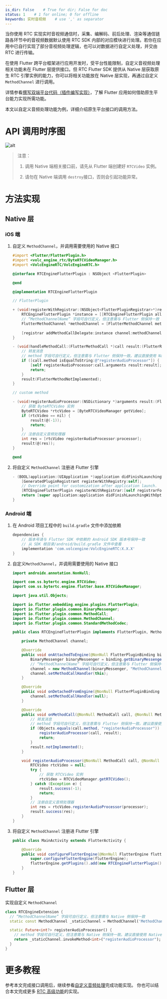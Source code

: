 ```yaml
---
is_dir: False    # True for dir; False for doc
status: 1    # 1 for online; 0 for offline
keywords: 实时音视频    # use ',' as separator
---
```


当你使用 RTC 实现实时音视频通信时，采集、编解码、前后处理、渲染等通信链路各环节中的音视频数据默认使用 RTC SDK 内部的对应模块进行处理。若你在应用中已自行实现了部分音视频处理逻辑，也可以对数据进行自定义处理，并交由 RTC 进行传输。

在使用 Flutter 跨平台框架进行应用开发时，受平台性能限制，自定义音视频处理相关功能未在 Flutter 层提供接口。但 RTC Flutter SDK 提供从 Native 层获取原生 RTC 引擎实例的能力，你可以将相关功能放在 Native 层实现，再通过自定义 `MethodChannel` 进行调用。

详情参看[撰写双端平台代码（插件编写实现）](https://flutter.cn/docs/development/platform-integration/platform-channels?tab=type-mappings-swift-tab)，了解 Flutter 应用如何借助原生平台能力实现所需功能。

本文以自定义音频处理功能为例，详细介绍原生平台接口的调用方法。

# API 调用时序图

![alt](https://portal.volccdn.com/obj/volcfe/cloud-universal-doc/upload_d31ced0ba4c47984dfe4b178cd546c90.jpg)

> 注意：
> 
> 1. 调用 Native 端相关接口前，请先从 Flutter 端创建好 `RTCVideo` 实例。
> 	
> 2. 请勿在 Native 端调用 `destroy`接口，否则会引起功能异常。
> 	


# 方法实现

## Native 层

### iOS 端

1. 自定义 `MethodChannel`，并调用需要使用的 Native 接口
	
	```objectivec
	#import <Flutter/FlutterPlugin.h>
	#import <volc_engine_rtc/ByteRTCVideoManager.h>
	#import <VolcEngineRTC/VolcEngineRTC.h>
	
	@interface RTCEngineFlutterPlugin : NSObject <FlutterPlugin>
	
	@end
	
	@implementation RTCEngineFlutterPlugin
	
	// FlutterPlugin
	
	+ (void)registerWithRegistrar:(NSObject<FlutterPluginRegistrar>*)registrar {
	    RTCEngineFlutterPlugin *instance = [[RTCEngineFlutterPlugin alloc] init];
	    // “MethodChannelName” 字段可自行定义，但注意需与 Flutter 侧保持一致
	    FlutterMethodChannel *methodChannel = [FlutterMethodChannel methodChannelWithName:@"MethodChannelName"
	                                                                      binaryMessenger:registrar.messenger];
	    [registrar addMethodCallDelegate:instance channel:methodChannel];
	}
	
	- (void)handleMethodCall:(FlutterMethodCall *)call result:(FlutterResult)result {
	    // 转发消息
	    // method 字段可自行定义，但注意需与 Flutter 侧保持一致。建议直接使用 Native 接口名，此处以 registerAudioProcessor 为例
	    if ([call.method isEqualToString:@"registerAudioProcessor"]) {
	        [self registerAudioProcessor:call.arguments result:result];
	        return;
	    }
	    result(FlutterMethodNotImplemented);
	}
	
	// custom method
	
	- (void)registerAudioProcessor:(NSDictionary *)arguments result:(FlutterResult)result {
	    // 获取 ByteRTCVideo 实例
	    ByteRTCVideo *rtcVideo = [ByteRTCVideoManager getVideo];
	    if (rtcVideo == nil) {
	        result(@(-1));
	        return;
	    }
	    // 注册自定义音频处理器
	    int res = [rtcVideo registerAudioProcessor:processor];
	    result(@(res));
	}
	
	@end
	```
	
2. 将自定义 `MethodChannel` 注册进 Flutter 引擎
	
	```objectivec
	- (BOOL)application:(UIApplication *)application didFinishLaunchingWithOptions:(NSDictionary *)launchOptions {
	    [GeneratedPluginRegistrant registerWithRegistry:self];
	    // Override point for customization after application launch.
	    [RTCEngineFlutterPlugin registerWithRegistrar:[self registrarForPlugin:@"RTCEngineFlutterPlugin"]];
	    return [super application:application didFinishLaunchingWithOptions:launchOptions];
	}
	```
	

### Android 端

1. 在 Android 项目工程中的 `build.gradle` 文件中添加依赖
	
	```groovy
	dependencies {
	    // 版本号请与 Flutter SDK 中依赖的 Android SDK 版本号保持一致
	    // 从 SDK 根目录/android/build.gradle 文件中查看
	    implementation 'com.volcengine:VolcEngineRTC:X.X.X'
	}
	```
	
2. 自定义`MethodChannel`，并调用需要使用的 Native 接口
	
	```java
	import androidx.annotation.NonNull;
	
	import com.ss.bytertc.engine.RTCVideo;
	import com.ss.bytertc.engine.flutter.base.RTCVideoManager;
	
	import java.util.Objects;
	
	import io.flutter.embedding.engine.plugins.FlutterPlugin;
	import io.flutter.plugin.common.BinaryMessenger;
	import io.flutter.plugin.common.MethodCall;
	import io.flutter.plugin.common.MethodChannel;
	import io.flutter.plugin.common.StandardMethodCodec;
	
	public class RTCEngineFlutterPlugin implements FlutterPlugin, MethodChannel.MethodCallHandler {
	
	    private MethodChannel channel;
	
	    @Override
	    public void onAttachedToEngine(@NonNull FlutterPluginBinding binding) {
	        BinaryMessenger binaryMessenger = binding.getBinaryMessenger();
	        // “MethodChannelName” 字段可自行定义，但注意需与 Flutter 侧保持一致
	        channel = new MethodChannel(binaryMessenger, "MethodChannelName", StandardMethodCodec.INSTANCE);
	        channel.setMethodCallHandler(this);
	    }
	
	    @Override
	    public void onDetachedFromEngine(@NonNull FlutterPluginBinding binding) {
	        channel.setMethodCallHandler(null);
	    }
	
	    @Override
	    public void onMethodCall(@NonNull MethodCall call, @NonNull MethodChannel.Result result) {
	        // 转发消息
	        // method 字段可自行定义，但注意需与 Flutter 侧保持一致。建议直接使用 Native 接口名，此处以 registerAudioProcessor 为例
	        if (Objects.equals(call.method, "registerAudioProcessor")) {
	            registerAudioProcessor(call, result);
	            return;
	        }
	        result.notImplemented();
	    }
	
	    void registerAudioProcessor(@NonNull MethodCall call, @NonNull MethodChannel.Result result) {
	        RTCVideo rtcVideo = null;
	        try {
	            // 获取 RTCVideo 实例
	            rtcVideo = RTCVideoManager.getRTCVideo();
	        } catch (Exception e) {
	            result.success(-1);
	            return;
	        }
	        // 注册自定义音频处理器
	        int res = rtcVideo.registerAudioProcessor(processor);
	        result.success(res);
	    }
	}
	```
	
3. 将自定义 `MethodChannel` 注册进 Flutter 引擎
	
	```java
	public class MainActivity extends FlutterActivity {
	
	    @Override
	    public void configureFlutterEngine(@NonNull FlutterEngine flutterEngine) {
	        super.configureFlutterEngine(flutterEngine);
	        flutterEngine.getPlugins().add(new RTCEngineFlutterPlugin());
	    }
	}
	```
	

## Flutter 层

实现自定义 `MethodChannel`

```dart
class RTCEngineExtension {
  // “MethodChannelName” 字段可自行定义，但注意需与 Native 侧保持一致
  static const MethodChannel _staticChannel = MethodChannel('MethodChannelName');

  static Future<int?> registerAudioProcessor() {
    // method 字段可自行定义，但注意需与 Native 侧保持一致。建议直接使用 Native 接口名，此处以 registerAudioProcessor 为例
    return _staticChannel.invokeMethod<int>("registerAudioProcessor");
  }
}
```

# 更多教程

参考本文完成接口调用后，继续参看[自定义音频处理](80635)完成功能实现。
你也可以结合本文完成更多 [RTC 高级功能](69814)的实现。
